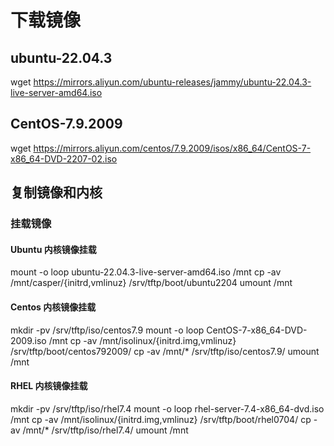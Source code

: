 # 下载镜像
## ubuntu-22.04.3
wget https://mirrors.aliyun.com/ubuntu-releases/jammy/ubuntu-22.04.3-live-server-amd64.iso

## CentOS-7.9.2009
wget https://mirrors.aliyun.com/centos/7.9.2009/isos/x86_64/CentOS-7-x86_64-DVD-2207-02.iso

## 复制镜像和内核
### 挂载镜像
#### Ubuntu 内核镜像挂载
mount -o loop ubuntu-22.04.3-live-server-amd64.iso /mnt
cp -av /mnt/casper/{initrd,vmlinuz} /srv/tftp/boot/ubuntu2204
umount /mnt

#### Centos 内核镜像挂载
mkdir -pv /srv/tftp/iso/centos7.9
mount -o loop CentOS-7-x86_64-DVD-2009.iso /mnt
cp -av /mnt/isolinux/{initrd.img,vmlinuz} /srv/tftp/boot/centos792009/
cp -av /mnt/* /srv/tftp/iso/centos7.9/
umount /mnt

#### RHEL 内核镜像挂载
mkdir -pv /srv/tftp/iso/rhel7.4
mount -o loop rhel-server-7.4-x86_64-dvd.iso /mnt
cp -av /mnt/isolinux/{initrd.img,vmlinuz} /srv/tftp/boot/rhel0704/
cp -av /mnt/* /srv/tftp/iso/rhel7.4/
umount /mnt
